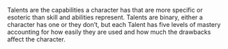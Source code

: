 Talents are the capabilities a character has that are more specific or esoteric than skill and abilities represent. Talents are binary, either a character has one or they don’t, but each Talent has five levels of mastery accounting for how easily they are used and how much the drawbacks affect the character.